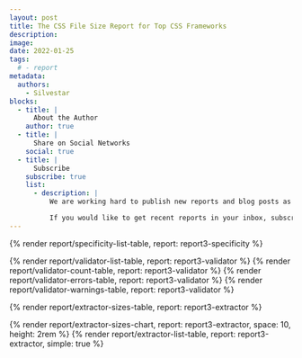```yaml
---
layout: post
title: The CSS File Size Report for Top CSS Frameworks
description:
image:
date: 2022-01-25
tags:
  # - report
metadata:
  authors:
    - Silvestar
blocks:
  - title: |
      About the Author
    author: true
  - title: |
      Share on Social Networks
    social: true
  - title: |
      Subscribe
    subscribe: true
    list:
      - description: |
          We are working hard to publish new reports and blog posts as soon as possible.

          If you would like to get recent reports in your inbox, subscribe here!
---
```


{% render report/specificity-list-table, report: report3-specificity %}

{% render report/validator-list-table, report: report3-validator %}
{% render report/validator-count-table, report: report3-validator %}
{% render report/validator-errors-table, report: report3-validator %}
{% render report/validator-warnings-table, report: report3-validator %}


{% render report/extractor-sizes-table, report: report3-extractor %}

{% render report/extractor-sizes-chart, report: report3-extractor, space: 10, height: 2rem %}
{% render report/extractor-list-table, report: report3-extractor, simple: true %}
